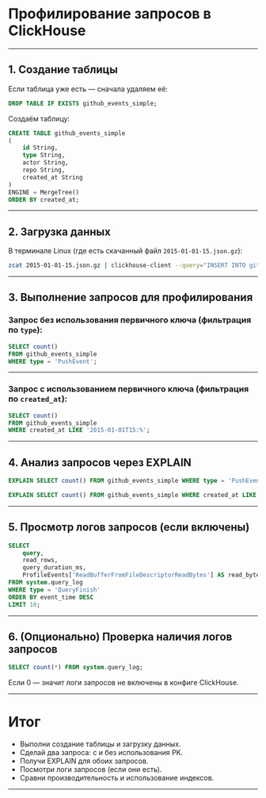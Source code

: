 # Профилирование запросов в ClickHouse

---

## 1. Создание таблицы

Если таблица уже есть — сначала удаляем её:

```sql
DROP TABLE IF EXISTS github_events_simple;
```

Создаём таблицу:

```sql
CREATE TABLE github_events_simple
(
    id String,
    type String,
    actor String,
    repo String,
    created_at String
)
ENGINE = MergeTree()
ORDER BY created_at;
```

---

## 2. Загрузка данных

В терминале Linux (где есть скачанный файл `2015-01-01-15.json.gz`):

```bash
zcat 2015-01-01-15.json.gz | clickhouse-client --query="INSERT INTO github_events_simple FORMAT JSONEachRow"
```

---

## 3. Выполнение запросов для профилирования

### Запрос без использования первичного ключа (фильтрация по `type`):

```sql
SELECT count()
FROM github_events_simple
WHERE type = 'PushEvent';
```

---

### Запрос с использованием первичного ключа (фильтрация по `created_at`):

```sql
SELECT count()
FROM github_events_simple
WHERE created_at LIKE '2015-01-01T15:%';
```

---

## 4. Анализ запросов через EXPLAIN

```sql
EXPLAIN SELECT count() FROM github_events_simple WHERE type = 'PushEvent';
```

```sql
EXPLAIN SELECT count() FROM github_events_simple WHERE created_at LIKE '2015-01-01T15:%';
```

---

## 5. Просмотр логов запросов (если включены)

```sql
SELECT
    query,
    read_rows,
    query_duration_ms,
    ProfileEvents['ReadBufferFromFileDescriptorReadBytes'] AS read_bytes
FROM system.query_log
WHERE type = 'QueryFinish'
ORDER BY event_time DESC
LIMIT 10;
```

---

## 6. (Опционально) Проверка наличия логов запросов

```sql
SELECT count(*) FROM system.query_log;
```

Если 0 — значит логи запросов не включены в конфиге ClickHouse.

---

# Итог

- Выполни создание таблицы и загрузку данных.
- Сделай два запроса: с и без использования PK.
- Получи EXPLAIN для обоих запросов.
- Посмотри логи запросов (если они есть).
- Сравни производительность и использование индексов.

---
